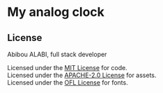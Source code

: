 # My analog clock


## License
Abibou ALABI, full stack developer

Licensed under the [MIT License](LICENSE) for code.  
Licensed under the [APACHE-2.0 License](LICENSEApache-2.O) for assets.  
Licensed under the [OFL License](OFL) for fonts.  
